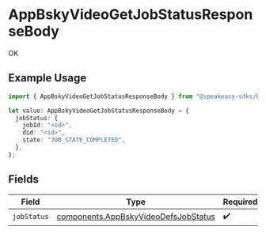 # AppBskyVideoGetJobStatusResponseBody

OK

## Example Usage

```typescript
import { AppBskyVideoGetJobStatusResponseBody } from "@speakeasy-sdks/bluesky/models/operations";

let value: AppBskyVideoGetJobStatusResponseBody = {
  jobStatus: {
    jobId: "<id>",
    did: "<id>",
    state: "JOB_STATE_COMPLETED",
  },
};
```

## Fields

| Field                                                                                        | Type                                                                                         | Required                                                                                     | Description                                                                                  |
| -------------------------------------------------------------------------------------------- | -------------------------------------------------------------------------------------------- | -------------------------------------------------------------------------------------------- | -------------------------------------------------------------------------------------------- |
| `jobStatus`                                                                                  | [components.AppBskyVideoDefsJobStatus](../../models/components/appbskyvideodefsjobstatus.md) | :heavy_check_mark:                                                                           | N/A                                                                                          |
